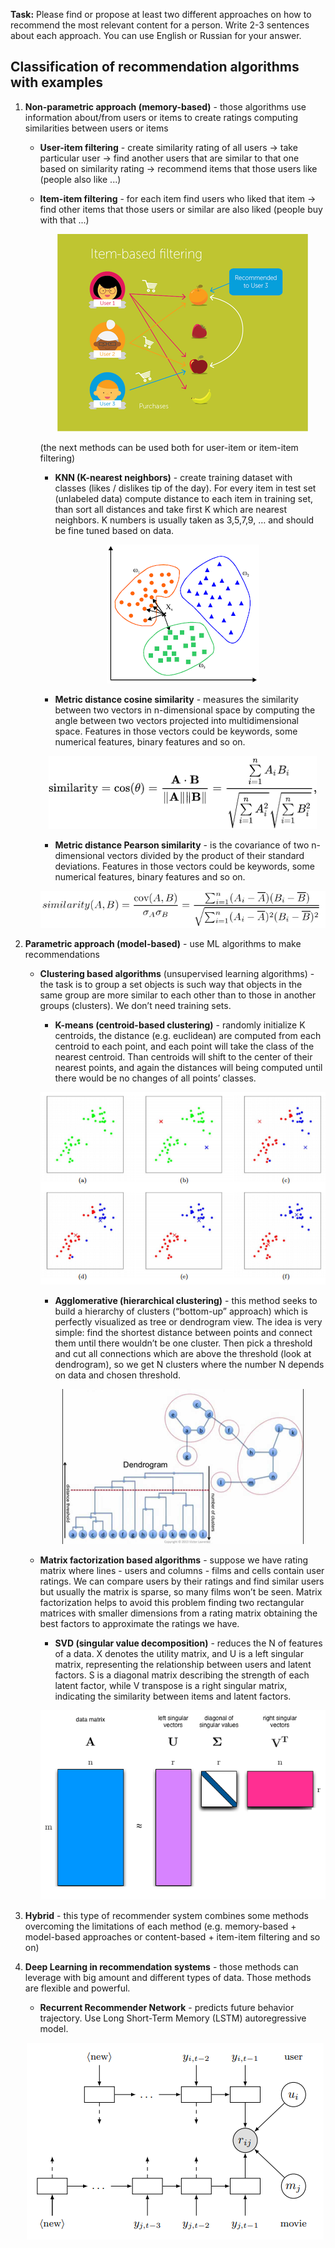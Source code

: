 **Task:** Please find or propose at least two different approaches on how to recommend the most relevant content for a person. Write 2-3 sentences about each approach. You can use English or Russian for your answer.


## Classification of recommendation algorithms with examples

1. **Non-parametric approach (memory-based)** - those algorithms use information about/from users or items to create ratings computing similarities between users or items

    - **User-item filtering** - create similarity rating of all users -> take particular user -> find another users that are similar to that one based on similarity rating -> recommend items that those users like (people also like ...)
   
    - **Item-item filtering** - for each item find users who liked that item -> find other items that those users or similar are also liked (people buy with that ...)
    
        <p align="center"><img src = './data/item_based_filtering.png'/></p>
    
        (the next methods can be used both for user-item or item-item filtering)
        
        - **KNN (K-nearest neighbors)** - create training dataset with classes (likes / dislikes tip of the day). For every item in test set (unlabeled data) compute distance to each item in training set, than sort all distances and take first K which are nearest neighbors. K numbers is usually taken as 3,5,7,9, … and should be fine tuned based on data.
        
        <p align="center"><img src = './data/KNN.gif'/></p>
        
        - **Metric distance cosine similarity** - measures the similarity between two vectors in n-dimensional space by computing the angle between two vectors projected into multidimensional space. Features in those vectors could be keywords, some numerical features, binary features and so on.
        
        <p align="center"><img src = './data/cosine_similarity.png' /></p>

        - **Metric distance Pearson similarity** - is the covariance of two n-dimensional vectors divided by the product of their standard deviations. Features in those vectors could be keywords, some numerical features, binary features and so on.
        
        <p align="center"><img src = './data/pearson_similarity.png'/></p>

2. **Parametric approach (model-based)** - use ML algorithms to make recommendations

    - **Clustering based algorithms** (unsupervised learning algorithms) - the task is to group a set objects is such way that objects in the same group are more similar to each other than to those in another groups (clusters). We don’t need training sets.

        - **K-means (centroid-based clustering)** - randomly initialize K centroids, the distance (e.g. euclidean) are computed from each centroid to each point, and each point will take the class of the nearest centroid. Than centroids will shift to the center of their nearest points, and again the distances will being computed until there would  be no changes of all points’ classes.
        
        <p align="center"><img src = './data/k_means.png'/></p>

        - **Agglomerative (hierarchical clustering)**  - this method seeks to build a hierarchy of clusters (“bottom-up” approach) which is perfectly visualized as tree or dendrogram view. The idea is very simple: find the shortest distance between points and connect them until there wouldn’t be one cluster. Then pick a threshold and cut all connections which are above the threshold (look at dendrogram), so we get N clusters where the number N depends on data and chosen threshold.
        
        <p align="center"><img src = './data/agglomerative_clustering.png'/></p>

    - **Matrix factorization based algorithms** - suppose we have rating matrix where lines - users and columns - films and cells contain user ratings. We can compare users by their ratings and find similar users but usually the matrix is sparse, so many films won’t be seen. Matrix factorization helps to avoid this problem finding two rectangular matrices with smaller dimensions from a rating matrix obtaining the best factors to approximate the ratings we have.

        - **SVD (singular value decomposition)** - reduces the N of features of a data.  X denotes the utility matrix, and U is a left singular matrix, representing the relationship between users and latent factors. S is a diagonal matrix describing the strength of each latent factor, while V transpose is a right singular matrix, indicating the similarity between items and latent factors.
        
        <p align="center"><img src = './data/SVD.png'/></p>

3. **Hybrid** - this type of recommender system combines some methods overcoming the limitations of each method (e.g. memory-based + model-based approaches or content-based + item-item filtering and so on)

4. **Deep Learning in recommendation systems** - those methods can leverage with big amount and different types of data. Those methods are flexible and powerful.

    - **Recurrent Recommender Network** - predicts future behavior trajectory. Use Long Short-Term Memory (LSTM) autoregressive model.
    
    <p align="center"><img src = './data/recurrent_network.png'/></p>
